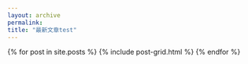 ```yaml
---
layout: archive
permalink:
title: "最新文章test"
---
```


<div class="tiles">
{% for post in site.posts %}
	{% include post-grid.html %}
{% endfor %}
</div><!-- /.tiles -->
